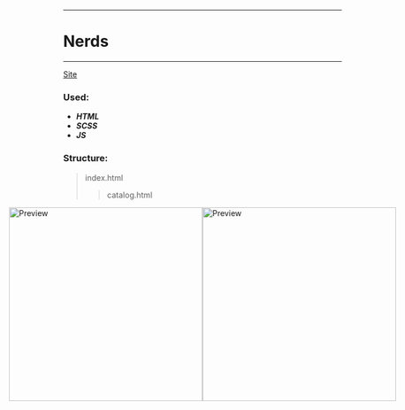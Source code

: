 ____
# Nerds
____
[Site](https://1kiritos1.github.io/nerds/)

### Used:
* ***HTML***
* ***SCSS***
* ***JS***

### Structure: 
> index.html
> > catalog.html   

<div style="display: flex; justify-content: center; align-center: flex-start;">
  <img src="https://lh3.googleusercontent.com/pw/AM-JKLV8gzdjGIsnlTjJatTLxCCE2Ha3PsFN03325CIoNB9c-bZstnM21DKG3F0cCUU0id78-TJVR_UGFBDhoAmpB_qpw62YPxJWT2IleeXIZU_SZhIfCZSxofAy96zBcFqo7bTH0PxJqDxjMy-isacU970K=w518-h929-no?authuser=0" title="Preview" width="350px">
  <img src="https://lh3.googleusercontent.com/pw/AM-JKLU-Fmre-c086BYVHQ4npHxhfU22oNMdHbkzd22xs_CDvc8ZbUo7enZK7yMhQEj3_Ipr96RvkQGK6MA6a2wizU4IIsBaAzPSXauREVoOLzG-Ov4djXeN8dEUXz6IDj959ZRYHAZShxoZL5tH_8ATZcyR=w408-h929-no?authuser=0" title="Preview" width="350px">
</div>

